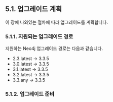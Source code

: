 ## 5.1. 업그레이드 계획

이 장에 나와있는 절차에 따라 업그레이드를 계획합니다.

### 5.1.1. 지원되는 업그레이드 경로

지원하는 Neo4j 업그레이드 경로는 다음과 같습니다.

- 2.3.latest → 3.3.5
- 3.0.latest → 3.3.5
- 3.1.latest → 3.3.5
- 3.2.latest → 3.3.5
- 3.3.any → 3.3.5

### 5.1.2. 업그레이드 준비
